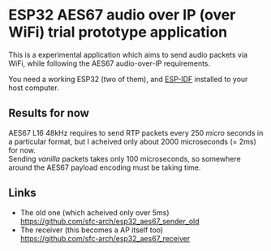 # ESP32 AES67 audio over IP (over WiFi) trial prototype application

This is a experimental application which aims to send audio packets via WiFi, while following the AES67 audio-over-IP requirements.

You need a working ESP32 (two of them), and [ESP-IDF](https://github.com/espressif/esp-idf) installed to your host computer.

## Results for now

AES67 L16 48kHz requires to send RTP packets every 250 _micro_ seconds in a particular format, but I acheived only about 2000 microseconds (= 2ms) for now.  
Sending _vanilla_ packets takes only 100 microseconds, so somewhere around the AES67 payload encoding must be taking time.

## Links
- The old one (which acheived only over 5ms)  
  https://github.com/sfc-arch/esp32_aes67_sender_old
- The receiver (this becomes a AP itself too)  
  https://github.com/sfc-arch/esp32_aes67_receiver